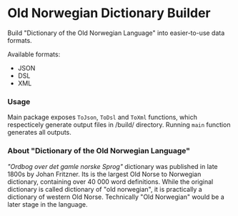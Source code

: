 # Old Norwegian Dictionary Builder

Build "Dictionary of the Old Norwegian Language" into easier-to-use data formats.

Available formats:
- JSON
- DSL
- XML

### Usage

Main package exposes `ToJson`, `ToDsl` and `ToXml` functions, which respecticely generate output files in /build/ directory. Running `main` function generates all outputs.

### About "Dictionary of the Old Norwegian Language"

_"Ordbog over det gamle norske Sprog"_ dictionary was published in late 1800s by Johan Fritzner. Its is the largest Old Norse to Norwegian dictionary, containing over 40 000 word definitions. While the original dictionary is called dictionary of "old norwegian", it is practically a dictionary of western Old Norse. Technically "Old Norwegian" would be a later stage in the language.
